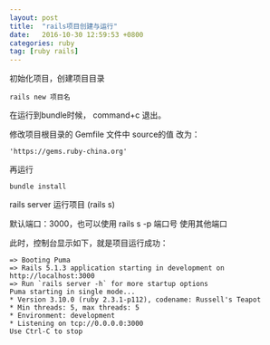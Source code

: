 ```yaml
---
layout: post
title:  "rails项目创建与运行"
date:   2016-10-30 12:59:53 +0800
categories: ruby
tag: [ruby rails]
---
```


初始化项目，创建项目目录
		
	rails new 项目名

在运行到bundle时候， command+c 退出。

修改项目根目录的 Gemfile 文件中 source的值 改为：
		
	'https://gems.ruby-china.org'

再运行

	bundle install


  rails server 运行项目 (rails s)

默认端口：3000，也可以使用 rails s -p 端口号 使用其他端口

此时，控制台显示如下，就是项目运行成功：

	=> Booting Puma
	=> Rails 5.1.3 application starting in development on http://localhost:3000
	=> Run `rails server -h` for more startup options
	Puma starting in single mode...
	* Version 3.10.0 (ruby 2.3.1-p112), codename: Russell's Teapot
	* Min threads: 5, max threads: 5
	* Environment: development
	* Listening on tcp://0.0.0.0:3000
	Use Ctrl-C to stop





